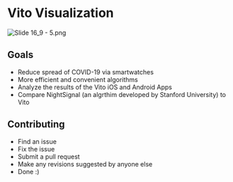 # Vito Visualization

![Slide 16_9 - 5.png](https://res.craft.do/user/full/23a03a79-af5e-1af9-b4ff-27170389b6b1/doc/E8A107FB-C2C6-499A-87D5-9F8A35BB4524/A6BA068B-263A-494E-9C6A-5773F1AADA1D_2/aKsCBJ7yzxo0PJyxgZxRDEiAWnEsqf2xXyVBu1sAisMz/Slide%2016_9%20-%205.png)

## Goals

- Reduce spread of COVID-19 via smartwatches
- More efficient and convenient algorithms 
- Analyze the results of the Vito iOS and Android Apps
- Compare NightSignal (an algrthim developed by Stanford University) to Vito

## Contributing

- Find an issue
- Fix the issue
- Submit a pull request
- Make any revisions suggested by anyone else
- Done :)

